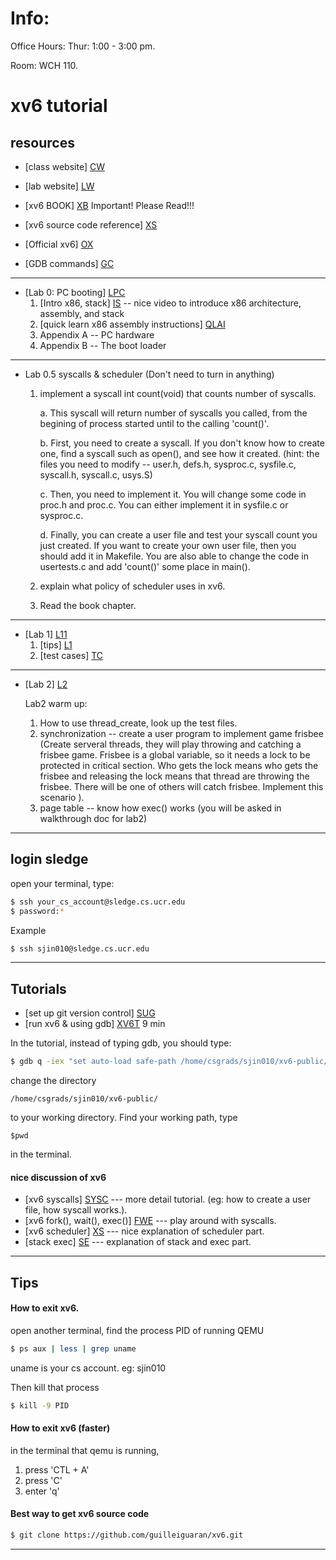 # Info:
Office Hours: Thur: 1:00 - 3:00 pm.

Room: WCH 110.  

# xv6 tutorial


## resources
 * [class website] [CW]
 
 * [lab website] [LW]
 
 * [xv6 BOOK] [XB]   Important! Please Read!!!
 
 * [xv6 source code reference] [XS]
 
 * [Official xv6] [OX]
 
 * [GDB commands] [GC]

---
 * [Lab 0: PC booting] [LPC]
    1. [Intro x86, stack] [IS] -- nice video to introduce x86 architecture, assembly, and stack
    2. [quick learn x86 assembly instructions] [QLAI]
    3. Appendix A -- PC hardware  <xv6 book>
    4. Appendix B -- The boot loader <xv6 book>

---
 * Lab 0.5  syscalls & scheduler (Don't need to turn in anything)
    1. implement a syscall int count(void) that counts number of syscalls.
        
        a. This syscall will return number of syscalls you called, from the begining of process started until to the calling 'count()'.

        b. First, you need to create a syscall. If you don't know how to create one, find a syscall such as open(), and see how it created. (hint: the files you need to modify -- user.h, defs.h, sysproc.c, sysfile.c, syscall.h, syscall.c, usys.S)
        
        c. Then, you need to implement it. You will change some code in proc.h and proc.c. You can either implement it in sysfile.c or sysproc.c.
        
        d. Finally, you can create a user file and test your syscall count you just created. If you want to create your own user file, then you should add it in Makefile. You are also able to change the code in usertests.c and add 'count()' some place in main(). 
        
    2. explain what policy of scheduler uses in xv6.
    
    3. Read the book chapter.
    

---
  * [Lab 1] [L11]
    1. [tips] [L1]
    2. [test cases] [TC]

---
  * [Lab 2] [L2]
    
    Lab2 warm up:

    1. How to use thread_create, look up the test files.
    2. synchronization -- create a user program to implement game frisbee (Create serveral threads, they will play throwing and catching a frisbee game. Frisbee is a global variable, so it needs a lock to be protected in critical section. Who gets the lock means who gets the frisbee and releasing the lock means that thread are throwing the frisbee. There will be one of others will catch frisbee. Implement this scenario ). 
    3. page table -- know how exec() works (you will be asked in walkthrough doc for lab2)
    
    
 
---
## login sledge

open your terminal, type: 
```sh
$ ssh your_cs_account@sledge.cs.ucr.edu 
$ password:*
```

Example

```sh
$ ssh sjin010@sledge.cs.ucr.edu
```

---

## Tutorials

 * [set up git version control] [SUG]
 * [run xv6 & using gdb] [XV6T]   9 min 
 
In the tutorial, instead of typing gdb, you should type:
```sh
$ gdb q -iex "set auto-load safe-path /home/csgrads/sjin010/xv6-public/"
```

change the directory 

```
/home/csgrads/sjin010/xv6-public/
```

to your working directory.   Find your working path, type 
```
$pwd
```
in the terminal.

#### nice discussion of xv6
 
 * [xv6 syscalls] [SYSC]   ---  more detail tutorial. (eg: how to create a user file, how syscall works.).
 * [xv6 fork(), wait(), exec()] [FWE] --- play around with syscalls. 
 * [xv6 scheduler] [XS]  --- nice explanation of scheduler part. 
 * [stack exec] [SE] --- explanation of stack and exec part. 
 
---
## Tips 

#### How to exit xv6.
 open another terminal, find the process PID of running QEMU
```sh
$ ps aux | less | grep uname
```
uname is your cs account. eg: sjin010

Then kill that process

```sh
$ kill -9 PID
```

#### How to exit xv6 (faster)
  in the terminal that qemu is running, 
  1. press 'CTL + A'
  2. press 'C'
  3. enter 'q'
 

#### Best way to get xv6 source code
```sh
$ git clone https://github.com/guilleiguaran/xv6.git
```

---


 [LPC]: <http://www.cs.ucr.edu/~nael/cs153/labs/lab0.html>
[CW]: <http://www.cs.ucr.edu/~nael/cs153/>
[LW]: <http://www.cs.ucr.edu/~nael/cs153/labs/xv6.html>
[XB]: <https://pdos.csail.mit.edu/6.828/2014/xv6/book-rev8.pdf>
[XS]: <https://pdos.csail.mit.edu/6.828/2014/xv6/xv6-rev8.pdf>
[OX]: <https://pdos.csail.mit.edu/6.828/2014/xv6.html>
[GC]: <https://pdos.csail.mit.edu/6.828/2014/labguide.html>
[XV6T]: <https://www.youtube.com/watch?v=ktkAlbcoz7o> 
[SYSC]: <https://www.youtube.com/watch?v=vR6z2QGcoo8&feature=youtu.be>
[MDX]: <https://www.youtube.com/watch?v=2rAnCmXaOwo&ebc=ANyPxKpfkJea41eDHt0nTPlWIZnbD7ohhOUacMxlo09ixCvGQVdWiY7qguoMn951IXtTAcXi002enio4TN9TUx0iLC0STdhanw>
[SUG]: <https://github.com/jinsongwei/xv6-public/blob/master/tutorials/git_control.md>
[IS]: <https://www.youtube.com/watch?v=H4Z0S9ZbC0g&index=1&list=PL038BE01D3BAEFDB0>
[QLAI]: <https://en.m.wikibooks.org/wiki/X86_Assembly/Other_Instructions>
[FWE]: <https://www.youtube.com/watch?v=lp7tFNrO1K4&feature=youtu.be>
[XS]: <https://www.youtube.com/watch?v=eYfeOT1QYmg&feature=youtu.be>
[L1]: <https://github.com/jinsongwei/xv6-public/blob/master/Labs/tips.md>
[TC]: <https://github.com/jinsongwei/xv6-public/tree/master/Labs/lab1>
[L2]: <https://github.com/jinsongwei/xv6-public/tree/master/Labs/lab2>
[L11]: <http://www.cs.ucr.edu/~nael/cs153/labs/lab1.html>
[SE]: <https://www.youtube.com/watch?v=iSvga9h_YNs>
